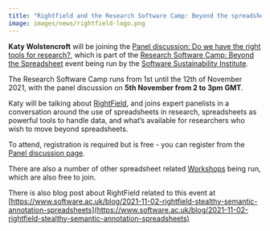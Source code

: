 ```yaml
---
title: "Rightfield and the Research Software Camp: Beyond the spreadsheet panel discussion"
image: images/news/rightfield-logo.png
---
```


**Katy Wolstencroft** will be joining the [Panel discussion: Do we have the right tools for research?](https://www.software.ac.uk/panel-discussion-do-we-have-right-tools-research), 
which is part of the [Research Software Camp: Beyond the Spreadsheet](https://www.software.ac.uk/RSCamp-beyond-spreadsheet) event being run by the [Software Sustainability Institute](https://www.software.ac.uk/).

The Research Software Camp runs from 1st until the 12th of November 2021, with the panel discussion on **5th November from 2 to 3pm GMT**.

Katy will be talking about [RightField](https://rightfield.org.uk), and joins expert panelists in a conversation around the use of spreadsheets in research, spreadsheets as powerful tools to handle data, and what’s available for researchers who wish to move beyond spreadsheets.

To attend, registration is required but is free - you can register from the [Panel discussion page](https://www.software.ac.uk/panel-discussion-do-we-have-right-tools-research).

There are also a number of other spreadsheet related [Workshops](https://www.software.ac.uk/programme-research-software-camp-beyond-spreadsheet) being run, which are also free to join.

There is also blog post about RightField related to this event at [https://www.software.ac.uk/blog/2021-11-02-rightfield-stealthy-semantic-annotation-spreadsheets](https://www.software.ac.uk/blog/2021-11-02-rightfield-stealthy-semantic-annotation-spreadsheets)
